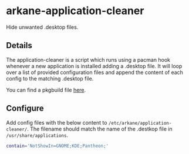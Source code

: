 # arkane-application-cleaner

Hide unwanted .desktop files.

## Details

The application-cleaner is a script which runs using a pacman hook whenever a new application is installed adding a .desktop file. It will loop over a list of provided configuration files and append the content of each config to the matching .desktop file.

You can find a pkgbuild file [here](https://github.com/arkanelinux/pkgbuild/blob/main/arkane-application-cleaner/PKGBUILD).

## Configure

Add config files with the below content to `/etc/arkane/application-cleaner/`. The filename should match the name of the .destkop file in `/usr/share/applications`.

```bash
contain='NotShowIn=GNOME;KDE;Pantheon;'
```
